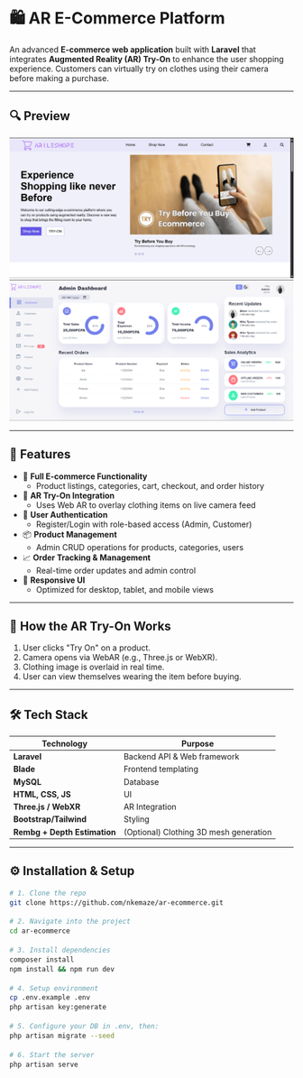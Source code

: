 # 🛍️ AR E-Commerce Platform

An advanced **E-commerce web application** built with **Laravel** that integrates **Augmented Reality (AR) Try-On** to enhance the user shopping experience. Customers can virtually try on clothes using their camera before making a purchase.

---

## 🔍 Preview

![Project Preview](preview.png)
![Dashboard](dashboard.png)


---

## 🚀 Features

- 🛒 **Full E-commerce Functionality**
  - Product listings, categories, cart, checkout, and order history
- 👗 **AR Try-On Integration**
  - Uses Web AR to overlay clothing items on live camera feed
- 👤 **User Authentication**
  - Register/Login with role-based access (Admin, Customer)
- 📦 **Product Management**
  - Admin CRUD operations for products, categories, users
- 📈 **Order Tracking & Management**
  - Real-time order updates and admin control
- 📱 **Responsive UI**
  - Optimized for desktop, tablet, and mobile views

---

## 🧠 How the AR Try-On Works

1. User clicks "Try On" on a product.
2. Camera opens via WebAR (e.g., Three.js or WebXR).
3. Clothing image is overlaid in real time.
4. User can view themselves wearing the item before buying.

---

## 🛠️ Tech Stack

| Technology | Purpose |
|------------|---------|
| **Laravel** | Backend API & Web framework |
| **Blade** | Frontend templating |
| **MySQL** | Database |
| **HTML, CSS, JS** | UI |
| **Three.js / WebXR** | AR Integration |
| **Bootstrap/Tailwind** | Styling |
| **Rembg + Depth Estimation** | (Optional) Clothing 3D mesh generation |

---

## ⚙️ Installation & Setup

```bash
# 1. Clone the repo
git clone https://github.com/nkemaze/ar-ecommerce.git

# 2. Navigate into the project
cd ar-ecommerce

# 3. Install dependencies
composer install
npm install && npm run dev

# 4. Setup environment
cp .env.example .env
php artisan key:generate

# 5. Configure your DB in .env, then:
php artisan migrate --seed

# 6. Start the server
php artisan serve
